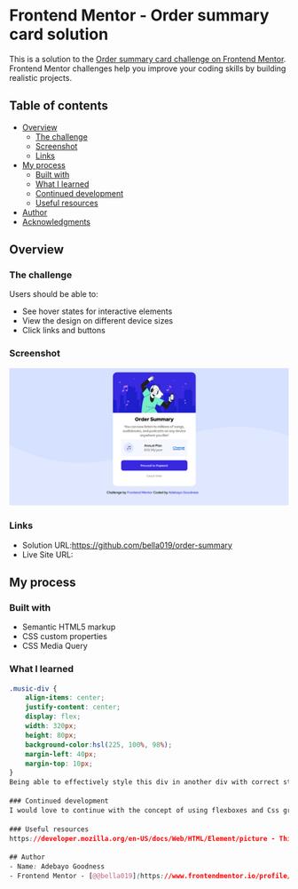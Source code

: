 # Frontend Mentor - Order summary card solution

This is a solution to the [Order summary card challenge on Frontend Mentor](https://www.frontendmentor.io/challenges/order-summary-component-QlPmajDUj). Frontend Mentor challenges help you improve your coding skills by building realistic projects. 

## Table of contents

- [Overview](#overview)
  - [The challenge](#the-challenge)
  - [Screenshot](#screenshot)
  - [Links](#links)
- [My process](#my-process)
  - [Built with](#built-with)
  - [What I learned](#what-i-learned)
  - [Continued development](#continued-development)
  - [Useful resources](#useful-resources)
- [Author](#author)
- [Acknowledgments](#acknowledgments)

## Overview

### The challenge

Users should be able to:

- See hover states for interactive elements
- View the design on different device sizes
- Click links and buttons
### Screenshot
![Alt text](Screenshot%202023-03-01%20at%2021-58-03%20Order%20Summary%20Front-end%20Mentor.png)
### Links

- Solution URL:https://github.com/bella019/order-summary
- Live Site URL:

## My process

### Built with

- Semantic HTML5 markup
- CSS custom properties
- CSS Media Query

### What I learned

```Css
.music-div {
    align-items: center;
    justify-content: center;
    display: flex;
    width: 320px;
    height: 80px;
    background-color:hsl(225, 100%, 98%);
    margin-left: 40px;
    margin-top: 10px;
}
Being able to effectively style this div in another div with correct style 

### Continued development
I would love to continue with the concept of using flexboxes and Css grid properities

### Useful resources
https://developer.mozilla.org/en-US/docs/Web/HTML/Element/picture - This helped with picture inserting

## Author
- Name: Adebayo Goodness
- Frontend Mentor - [@@bella019](https://www.frontendmentor.io/profile/@bella019)

